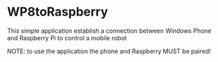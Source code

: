 WP8toRaspberry
==============

This simple application establish a connection between Windows Phone and Raspberry Pi to control a mobile robot

NOTE: to use the application the phone and Raspberry MUST be paired! 

